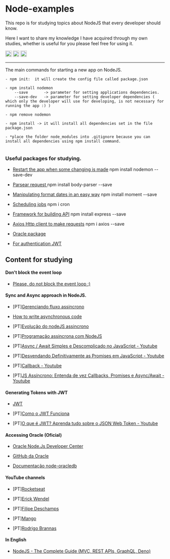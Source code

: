 # Node-examples

This repo is for studying topics about NodeJS that every developer should know.

Here I want to share my knowledge I have acquired through my own studies, whether is useful for you please feel free for using it.

<code><img height="20" src="https://img.shields.io/badge/Node.js-339933?style=for-the-badge&logo=nodedotjs&logoColor=white"></code>
<code><img height="20" src="https://img.shields.io/badge/Express.js-000000?style=for-the-badge&logo=express&logoColor=white"></code>
<code><img height="20" src="https://img.shields.io/badge/JavaScript-323330?style=for-the-badge&logo=javascript&logoColor=F7DF1E"></code>
_________________________

The main commands for starting a new app on NodeJS.

```
- npm init:  it will create the config file called package.json

- npm install nodemon  
    --save       -> parameter for setting applications dependencies.
    --save-dev   -> parameter for setting developer dependencies ( which only the developer will use for developing, is not necessary for running the app :) )

- npm remove nodemon 

- npm install -> it will install all dependencies set in the file package.json

- *place the folder node_modules into .gitignore because you can install all dependencies using npm install command.
 
``` 

### Useful packages for studying.


- [Restart the app when some changing is made](https://www.npmjs.com/package/nodemon)  npm install nodemon --save-dev

- [Parsear request ](https://www.npmjs.com/package/body-parser)
npm install body-parser --save

- [Manipulating format dates in an easy way](https://momentjs.com/) npm install moment --save

- [Scheduling jobs](https://www.npmjs.com/package/cron) npm i cron

- [Framework for building API](https://expressjs.com/) npm install express --save

- [Axios Http client to make requests](https://www.npmjs.com/package/axios) npm i axios --save

- [Oracle package](https://www.npmjs.com/package/oracledb)

- [For authentication JWT](https://www.npmjs.com/package/express-jwt)

## Content for studying


#### Don't block the event loop

- [Please, do not block the event loop :)](https://nodejs.org/pt-br/docs/guides/dont-block-the-event-loop/ )


#### Sync and Async approach in NodeJS.

- [PT][Gerenciando fluxo assincrono](
https://imasters.com.br/desenvolvimento/gerenciando-o-fluxo-assincrono-de-operacoes-em-nodejs)

- [How to write asynchronous code](
https://www.digitalocean.com/community/tutorials/how-to-write-asynchronous-code-in-node-js-pt
)

- [PT][Evolução do nodeJS assincrono](https://medium.com/@felipemonobe/evolucao-assincrono-nodejs-p1-7fe46450425b)

- [PT][Programação assincrona com NodeJS](
https://www.devmedia.com.br/programacao-assincrona-com-node-js/31509
)

- [PT][Async / Await Simples e Descomplicado no JavaScript - Youtube](https://www.youtube.com/watch?v=h0sNAXE1ozo)

- [PT][Desvendando Definitivamente as Promises em JavaScript - Youtube](https://www.youtube.com/watch?v=nRJhc6vXyK4)

- [PT][Callback - Youtube ](https://www.youtube.com/watch?v=zUtqTM6_-PM)

- [PT][JS Assíncrono: Entenda de vez Callbacks, Promises e Async/Await - Youtube](https://www.youtube.com/watch?v=7Bs4-rqbCQc)

#### Generating Tokens with JWT ####

- [JWT](https://jwt.io/)

- [PT][Como o JWT Funciona](https://www.devmedia.com.br/como-o-jwt-funciona/40265)

- [PT][O que é JWT? Aprenda tudo sobre o JSON Web Token - Youtube](https://www.youtube.com/watch?v=sHyoMWnnLGU)

#### Accessing Oracle (Oficial) ####

- [Oracle Node.Js Developer Center](https://developer.oracle.com/br/nodejs/ )

- [GitHub da Oracle](https://oracle.github.io/node-oracledb/)

- [Documentação node-oracledb](https://oracle.github.io/node-oracledb/doc/api.html)


#### YouTube channels ####

- [PT][Rocketseat](https://www.youtube.com/channel/UCSfwM5u0Kce6Cce8_S72olg)

- [PT][Erick Wendel](https://www.youtube.com/c/ErickWendelTreinamentos)

- [PT][Filipe Deschamps](https://www.youtube.com/c/FilipeDeschamps)

- [PT][Mango](https://www.youtube.com/c/MangoDeveloper)

- [PT][Rodrigo Brannas](https://www.youtube.com/c/RodrigoBranas)

#### In English ####

- [NodeJS - The Complete Guide (MVC, REST APIs, GraphQL, Deno)](https://www.udemy.com/course/nodejs-the-complete-guide/)

